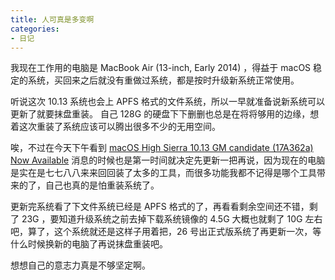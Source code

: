 ```yaml
---
title: 人可真是多变啊
categories: 
- 日记
---
```


我现在工作用的电脑是 MacBook Air (13-inch, Early 2014) ，得益于 macOS 稳定的系统，买回来之后就没有重做过系统，都是按时升级新系统正常使用。

听说这次 10.13 系统也会上 APFS 格式的文件系统，所以一早就准备说新系统可以更新了就要抹盘重装。
自己 128G 的硬盘下下删删也总是在将将够用的边缘，想着这次重装了系统应该可以腾出很多不少的无用空间。

唉，不过在今天下午看到 [macOS High Sierra 10.13 GM candidate (17A362a) Now Available](https://www.v2ex.com/t/390842) 消息的时候也是第一时间就决定先更新一把再说，因为现在的电脑是实在是七七八八来来回回装了太多的工具，而很多功能我都不记得是哪个工具带来的了，自己也真的是怕重装系统了。

更新完系统看了下文件系统已经是 APFS 格式的了，再看看剩余空间还不错，剩了 23G ，要知道升级系统之前去掉下载系统镜像的 4.5G 大概也就剩了 10G 左右吧，算了，这个系统就还是这样子用着把，26 号出正式版系统了再更新一次，等什么时候换新的电脑了再说抹盘重装吧。

想想自己的意志力真是不够坚定啊。
